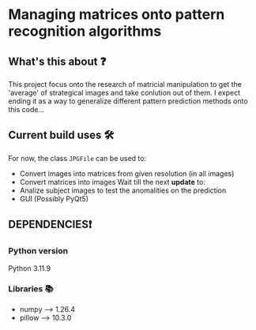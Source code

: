 # Managing matrices onto pattern recognition algorithms

## __What's this about__ ❓
<p> This project focus onto the research of matricial manipulation to get the 'average' of strategical images and take conlution out of them. I expect ending it as a way to generalize different pattern prediction methods onto this code...</p>

## __Current build uses__ 🛠️
For now, the class ```JPGFile``` can be used to:
- Convert images into matrices from given resolution (in all images)
- Convert matrices into images
Wait till the next __update__ to:
- Analize subject images to test the anomalities on the prediction
- GUI (Possibly PyQt5)

## **DEPENDENCIES**❗
### Python version
Python 3.11.9
### Libraries 📚
- numpy --> 1.26.4
- pillow --> 10.3.0
